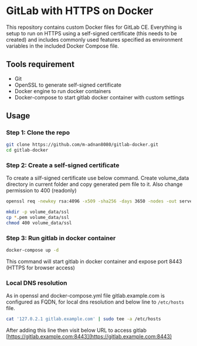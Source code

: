 # GitLab with HTTPS on Docker
This repository contains custom Docker files for GitLab CE. Everything is setup to run on HTTPS using a self-signed certificate (this needs to be created) and includes commonly used features specified as environment variables in the included Docker Compose file.

## Tools requirement
- Git
- OpenSSL to generate self-signed certificate
- Docker engine to run docker containers
- Docker-compose to start gitlab docker container with custom settings

## Usage
### Step 1: Clone the repo
```sh
git clone https://github.com/m-adnan8080/gitlab-docker.git
cd gitlab-docker
```
### Step 2: Create a self-signed certificate
To create a silf-signed certificate use below command. Create volume_data directory in current folder and copy generated pem file to it. Also change permission to 400 (readonly)
```sh
openssl req -newkey rsa:4096 -x509 -sha256 -days 3650 -nodes -out server-cert.pem -keyout server-key.pem -subj "/C=PK/ST=ISB/L=ISB/O=Home-DC/OU=IT Department/CN=gitlab.example.com"

mkdir -p volume_data/ssl
cp *.pem volume_data/ssl
chmod 400 volume_data/ssl
```
### Step 3: Run gitlab in docker container
```sh
docker-compose up -d
```
This command will start gitlab in docker container and expose port 8443 (HTTPS for browser access)

### Local DNS resolution
As in openssl and docker-compose.yml file gitlab.example.com is configured as FQDN, for local dns resolution and below line to `/etc/hosts` file.
```sh
cat '127.0.2.1 gitlab.example.com' | sudo tee -a /etc/hosts
```
After adding this line then visit below URL to access gitlab [https://gitlab.example.com:8443](https://gitlab.example.com:8443)
